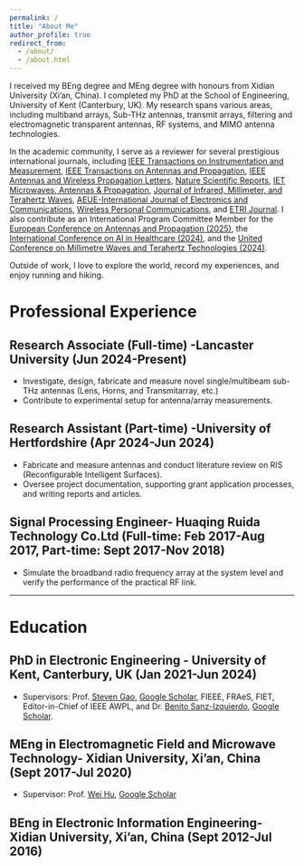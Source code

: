 ```yaml
---
permalink: /
title: "About Me"
author_profile: true
redirect_from: 
  - /about/
  - /about.html
---
```


I received my BEng degree and MEng degree with honours from Xidian University (Xi’an, China). I completed my PhD at the School of Engineering, University of Kent (Canterbury, UK). My research spans various areas, including multiband arrays, Sub-THz antennas, transmit arrays, filtering and electromagnetic transparent antennas, RF systems, and MIMO antenna technologies.

In the academic community, I serve as a reviewer for several prestigious international journals, including [IEEE Transactions on Instrumentation and Measurement](https://ieeexplore.ieee.org/xpl/RecentIssue.jsp?punumber=19), [IEEE Transactions on Antennas and Propagation](https://ieeexplore.ieee.org/xpl/RecentIssue.jsp?punumber=8), [IEEE Antennas and Wireless Propagation Letters](https://ieeexplore.ieee.org/xpl/RecentIssue.jsp?punumber=7727), [Nature Scientific Reports](https://www.nature.com/srep/), [IET Microwaves, Antennas & Propagation](https://digital-library.theiet.org/content/journals/iet-map), [Journal of Infrared, Millimeter, and Terahertz Waves](https://link.springer.com/journal/10762), [AEUE-International Journal of Electronics and Communications](https://www.sciencedirect.com/journal/aeu-international-journal-of-electronics-and-communications), [Wireless Personal Communications](https://link.springer.com/journal/11277), and [ETRI Journal](https://onlinelibrary.wiley.com/journal/22337326). I also contribute as an International Program Committee Member for the [European Conference on Antennas and Propagation (2025)](https://www.eucap2025.org/), the [International Conference on AI in Healthcare (2024)](https://aiih.cc/), and the [United Conference on Millimetre Waves and Terahertz Technologies (2024)](https://www.ucmmt2024.org/).

Outside of work, I love to explore the world, record my experiences, and enjoy running and hiking.




Professional Experience
======

Research Associate (Full-time) -Lancaster University (Jun 2024-Present) 
------

- Investigate, design, fabricate and measure novel single/multibeam sub-THz antennas (Lens, Horns, and Transmitarray, etc.) 
- Contribute to experimental setup for antenna/array measurements.

Research Assistant (Part-time) -University of Hertfordshire (Apr 2024-Jun 2024)
------

- Fabricate and measure antennas and conduct literature review on RIS (Reconfigurable Intelligent Surfaces).
- Oversee project documentation, supporting grant application processes, and writing reports and articles. 

Signal Processing Engineer- Huaqing Ruida Technology Co.Ltd (Full-time: Feb 2017-Aug 2017, Part-time: Sept 2017-Nov 2018)
------

- Simulate the broadband radio frequency array at the system level and verify the performance of the practical RF link. 


------



Education
======

PhD in Electronic Engineering - University of Kent, Canterbury, UK (Jan 2021-Jun 2024) 
------

- Supervisors: Prof. [Steven Gao](https://www.ee.cuhk.edu.hk/en-gb/people/academic-staff/professors/prof-gao-shichang), [Google Scholar](https://scholar.google.co.uk/citations?user=R8mVLdoAAAAJ&hl=en), FIEEE, FRAeS, FIET, Editor-in-Chief of IEEE AWPL, and Dr. [Benito Sanz-Izquierdo](https://www.kent.ac.uk/engineering/people/730/sanz-izquierdo-benito), [Google Scholar](https://scholar.google.co.uk/citations?user=YRlPbC0AAAAJ&hl=en).


MEng in Electromagnetic Field and Microwave Technology- Xidian University, Xi’an, China (Sept 2017-Jul 2020)
------

- Supervisor: Prof. [Wei Hu](https://faculty.xidian.edu.cn/HW4/zh_CN/index/374539/list/index.htm), [Google Scholar](https://scholar.google.com/citations?user=fZO24w0AAAAJ&hl=en)
 

BEng in Electronic Information Engineering- Xidian University, Xi’an, China (Sept 2012-Jul 2016) 
------


